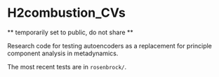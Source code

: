 # H2combustion_CVs

** temporarily set to public, do not share **

Research code for testing autoencoders as a replacement for principle component analysis in metadynamics. 

The most recent tests are in `rosenbrock/`.

